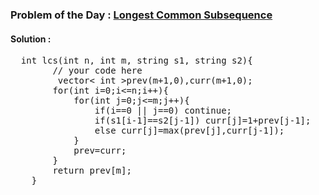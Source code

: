 ### Problem of the Day : [Longest Common Subsequence](https://practice.geeksforgeeks.org/problems/longest-common-subsequence-1587115620/1)

#### Solution :
<pre>
  int lcs(int n, int m, string s1, string s2){
        // your code here
         vector< int >prev(m+1,0),curr(m+1,0);
        for(int i=0;i<=n;i++){
            for(int j=0;j<=m;j++){
                if(i==0 || j==0) continue;
                if(s1[i-1]==s2[j-1]) curr[j]=1+prev[j-1];
                else curr[j]=max(prev[j],curr[j-1]);
            }
            prev=curr;
        }
        return prev[m];
    }
</pre>
